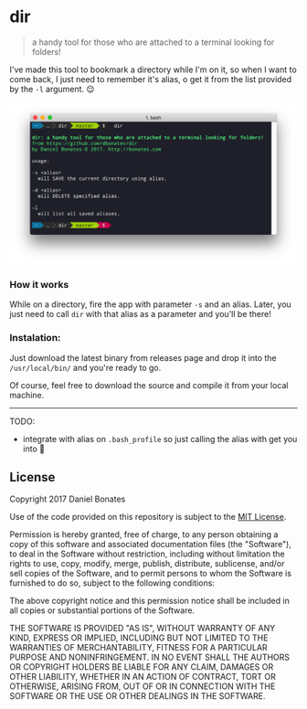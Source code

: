# dir
> a handy tool for those who are attached to a terminal looking for folders!

I've made this tool to bookmark a directory while I'm on it, so when I want to come back, I just need to remember it's alias, o get it from the list provided by the `-l` argument. 😌

![printscreen](https://github.com/dbonates/dir/blob/master/img/printscreen.png)

### How it works

While on a directory, fire the app with parameter `-s` and an alias. Later, you just need to call `dir` with that alias as a parameter and you'll be there!

### Instalation:

Just download the latest binary from releases page and drop it into the `/usr/local/bin/` and you're ready to go.

Of course, feel free to download the source and compile it from your local machine.

---

TODO:
- integrate with alias on `.bash_profile` so just calling the alias with get you into 🤘


## License

Copyright 2017 Daniel Bonates

Use of the code provided on this repository is subject to the [MIT License](http://www.opensource.org/licenses/mit-license.php).

Permission is hereby granted, free of charge, to any person obtaining a copy of this software and associated documentation files 
(the "Software"), to deal in the Software without restriction, including without limitation the rights to use, copy, modify, merge, publish, distribute, sublicense, and/or sell copies of the Software, and to permit persons to whom the Software is furnished to do so, subject to the following conditions:

The above copyright notice and this permission notice shall be included in all copies or substantial portions of the Software.

THE SOFTWARE IS PROVIDED "AS IS", WITHOUT WARRANTY OF ANY KIND, EXPRESS OR IMPLIED, INCLUDING BUT NOT LIMITED TO THE WARRANTIES OF 
MERCHANTABILITY, FITNESS FOR A PARTICULAR PURPOSE AND NONINFRINGEMENT. IN NO EVENT SHALL THE AUTHORS OR COPYRIGHT HOLDERS BE LIABLE 
FOR ANY CLAIM, DAMAGES OR OTHER LIABILITY, WHETHER IN AN ACTION OF CONTRACT, TORT OR OTHERWISE, ARISING FROM, OUT OF OR IN CONNECTION 
WITH THE SOFTWARE OR THE USE OR OTHER DEALINGS IN THE SOFTWARE.
